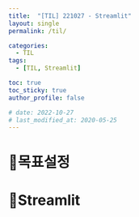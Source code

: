 ```yaml
---
title:  "[TIL] 221027 - Streamlit"
layout: single
permalink: /til/

categories:
  - TIL
tags:
  - [TIL, Streamlit]

toc: true
toc_sticky: true
author_profile: false 

# date: 2022-10-27
# last_modified_at: 2020-05-25
---
```


# 🎯목표설정

# 📍Streamlit

